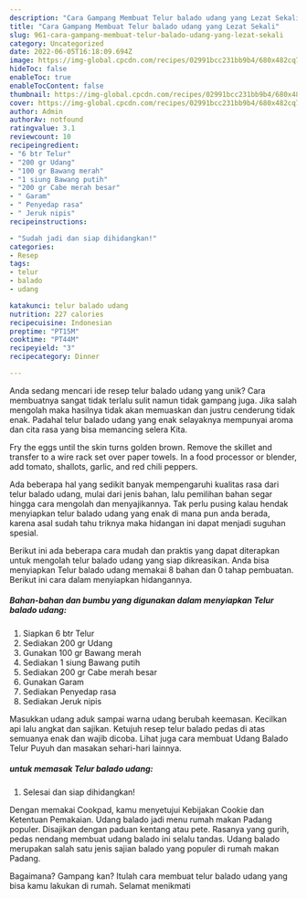 ```yaml
---
description: "Cara Gampang Membuat Telur balado udang yang Lezat Sekali"
title: "Cara Gampang Membuat Telur balado udang yang Lezat Sekali"
slug: 961-cara-gampang-membuat-telur-balado-udang-yang-lezat-sekali
category: Uncategorized
date: 2022-06-05T16:18:09.694Z
image: https://img-global.cpcdn.com/recipes/02991bcc231bb9b4/680x482cq70/telur-balado-udang-foto-resep-utama.jpg
hideToc: false
enableToc: true
enableTocContent: false
thumbnail: https://img-global.cpcdn.com/recipes/02991bcc231bb9b4/680x482cq70/telur-balado-udang-foto-resep-utama.jpg
cover: https://img-global.cpcdn.com/recipes/02991bcc231bb9b4/680x482cq70/telur-balado-udang-foto-resep-utama.jpg
author: Admin
authorAv: notfound
ratingvalue: 3.1
reviewcount: 10
recipeingredient:
- "6 btr Telur"
- "200 gr Udang"
- "100 gr Bawang merah"
- "1 siung Bawang putih"
- "200 gr Cabe merah besar"
- " Garam"
- " Penyedap rasa"
- " Jeruk nipis"
recipeinstructions:

- "Sudah jadi dan siap dihidangkan!"
categories:
- Resep
tags:
- telur
- balado
- udang

katakunci: telur balado udang 
nutrition: 227 calories
recipecuisine: Indonesian
preptime: "PT15M"
cooktime: "PT44M"
recipeyield: "3"
recipecategory: Dinner

---
```





Anda sedang mencari ide resep telur balado udang yang unik? Cara membuatnya sangat tidak terlalu sulit namun tidak gampang juga. Jika salah mengolah maka hasilnya tidak akan memuaskan dan justru cenderung tidak enak. Padahal telur balado udang yang enak selayaknya mempunyai aroma dan cita rasa yang bisa memancing selera Kita.





Fry the eggs until the skin turns golden brown. Remove the skillet and transfer to a wire rack set over paper towels. In a food processor or blender, add tomato, shallots, garlic, and red chili peppers.

Ada beberapa hal yang sedikit banyak mempengaruhi kualitas rasa dari telur balado udang, mulai dari jenis bahan, lalu pemilihan bahan segar hingga cara mengolah dan menyajikannya. Tak perlu pusing kalau hendak menyiapkan telur balado udang yang enak di mana pun anda berada, karena asal sudah tahu triknya maka hidangan ini dapat menjadi suguhan spesial.






Berikut ini ada beberapa cara mudah dan praktis yang dapat diterapkan untuk mengolah telur balado udang yang siap dikreasikan. Anda bisa menyiapkan Telur balado udang memakai 8 bahan dan 0 tahap pembuatan. Berikut ini cara dalam menyiapkan hidangannya.

<!--inarticleads1-->

##### Bahan-bahan dan bumbu yang digunakan dalam menyiapkan Telur balado udang:

1. Siapkan 6 btr Telur
1. Sediakan 200 gr Udang
1. Gunakan 100 gr Bawang merah
1. Sediakan 1 siung Bawang putih
1. Sediakan 200 gr Cabe merah besar
1. Gunakan  Garam
1. Sediakan  Penyedap rasa
1. Sediakan  Jeruk nipis


Masukkan udang aduk sampai warna udang berubah keemasan. Kecilkan api lalu angkat dan sajikan. Ketujuh resep telur balado pedas di atas semuanya enak dan wajib dicoba. Lihat juga cara membuat Udang Balado Telur Puyuh dan masakan sehari-hari lainnya. 

<!--inarticleads2-->

#####  untuk memasak Telur balado udang:


1. Selesai dan siap dihidangkan!

Dengan memakai Cookpad, kamu menyetujui Kebijakan Cookie dan Ketentuan Pemakaian. Udang balado jadi menu rumah makan Padang populer. Disajikan dengan paduan kentang atau pete. Rasanya yang gurih, pedas nendang membuat udang balado ini selalu tandas. Udang balado merupakan salah satu jenis sajian balado yang populer di rumah makan Padang. 

Bagaimana? Gampang kan? Itulah cara membuat telur balado udang yang bisa kamu lakukan di rumah. Selamat menikmati
